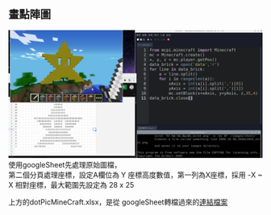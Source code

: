 ## 畫點陣圖
![執行畫面](https://raw.githubusercontent.com/chyijiunn/minecraft_python/main/09_project/06_picDot/picDot.png)  
使用googleSheet先處理原始圖檔，  
第二個分頁處理座標，設定A欄位為 Y 座標高度數值，第一列為X座標，採用 -X ~ X 相對座標，最大範圍先設定為 28 x 25

上方的dotPicMineCraft.xlsx，是從 googleSheet轉檔過來的[連結檔案](https://docs.google.com/spreadsheets/d/1kZ4rM2EgBAQepYDJAVq_NnGirRVX60CaGsxyM71mmF4/edit?usp=sharing)
